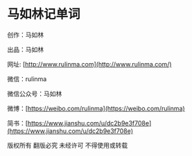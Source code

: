 
# 马如林记单词

创作：马如林

出品：马如林

网址:   [http://www.rulinma.com](http://www.rulinma.com/)

微信：rulinma 

微信公众号：马如林

微博：[https://weibo.com/rulinma](https://weibo.com/rulinma)

简书：[https://www.jianshu.com/u/dc2b9e3f708e](https://www.jianshu.com/u/dc2b9e3f708e)



版权所有 翻版必究 未经许可 不得使用或转载



